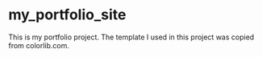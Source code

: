 # my_portfolio_site
This is my portfolio project. The template I used in this project was copied from colorlib.com.
